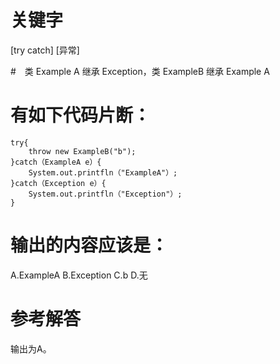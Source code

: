 # 关键字

[try catch] [异常]

#　类 Example A 继承 Exception，类 ExampleB 继承 Example A
# 有如下代码片断：
```
try{
    throw new ExampleB("b");
}catch（ExampleA e）{
    System.out.printfln（"ExampleA"）;
}catch（Exception e）{
    System.out.printfln（"Exception"）;
}
```
# 输出的内容应该是： 
A.ExampleA     B.Exception     C.b     D.无 

# 参考解答

输出为A。

